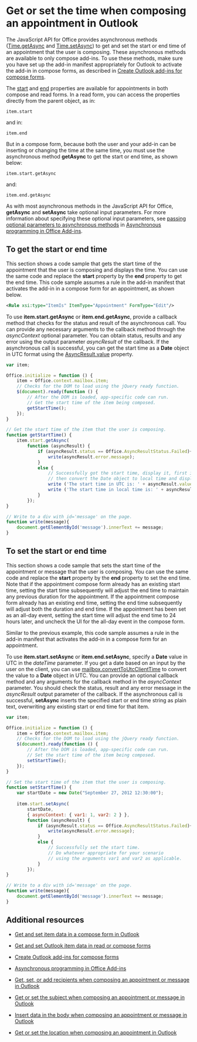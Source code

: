 
# Get or set the time when composing an appointment in Outlook

The JavaScript API for Office provides asynchronous methods ([Time.getAsync](../../reference/outlook/Time.md) and [Time.setAsync](../../reference/outlook/Time.md)) to get and set the start or end time of an appointment that the user is composing. These asynchronous methods are available to only compose add-ins. To use these methods, make sure you have set up the add-in manifest appropriately for Outlook to activate the add-in in compose forms, as described in [Create Outlook add-ins for compose forms](../outlook/compose-scenario.md).

The [start](../../reference/outlook/Office.context.mailbox.item.md) and [end](../../reference/outlook/Office.context.mailbox.item.md) properties are available for appointments in both compose and read forms. In a read form, you can access the properties directly from the parent object, as in:




```
item.start
```

and in:




```
item.end
```

But in a compose form, because both the user and your add-in can be inserting or changing the time at the same time, you must use the asynchronous method  **getAsync** to get the start or end time, as shown below:




```
item.start.getAsync
```

and:




```
item.end.getAsync
```

As with most asynchronous methods in the JavaScript API for Office,  **getAsync** and **setAsync** take optional input parameters. For more information about specifying these optional input parameters, see [passing optional parameters to asynchronous methods](../../docs/develop/asynchronous-programming-in-office-add-ins.md#passing-optional-parameters-inline) in [Asynchronous programming in Office Add-ins](../../docs/develop/asynchronous-programming-in-office-add-ins.md).


## To get the start or end time


This section shows a code sample that gets the start time of the appointment that the user is composing and displays the time. You can use the same code and replace the  **start** property by the **end** property to get the end time. This code sample assumes a rule in the add-in manifest that activates the add-in in a compose form for an appointment, as shown below.


```XML
<Rule xsi:type="ItemIs" ItemType="Appointment" FormType="Edit"/>

```

To use  **item.start.getAsync** or **item.end.getAsync**, provide a callback method that checks for the status and result of the asynchronous call. You can provide any necessary arguments to the callback method through the  _asyncContext_ optional parameter. You can obtain status, results and any error using the output parameter _asyncResult_ of the callback. If the asynchronous call is successful, you can get the start time as a **Date** object in UTC format using the [AsyncResult.value](../../reference/outlook/simple-types.md) property.




```js
var item;

Office.initialize = function () {
    item = Office.context.mailbox.item;
    // Checks for the DOM to load using the jQuery ready function.
    $(document).ready(function () {
        // After the DOM is loaded, app-specific code can run.
        // Get the start time of the item being composed.
        getStartTime();
    });
}

// Get the start time of the item that the user is composing.
function getStartTime() {
    item.start.getAsync(
        function (asyncResult) {
            if (asyncResult.status == Office.AsyncResultStatus.Failed){
                write(asyncResult.error.message);
            }
            else {
                // Successfully got the start time, display it, first in UTC and 
                // then convert the Date object to local time and display that.
                write ('The start time in UTC is: ' + asyncResult.value.toString());
                write ('The start time in local time is: ' + asyncResult.value.toLocaleString());
            }
        });
}

// Write to a div with id='message' on the page.
function write(message){
    document.getElementById('message').innerText += message; 
}
```


## To set the start or end time


This section shows a code sample that sets the start time of the appointment or message that the user is composing. You can use the same code and replace the  **start** property by the **end** property to set the end time. Note that if the appointment compose form already has an existing start time, setting the start time subsequently will adjust the end time to maintain any previous duration for the appointment. If the appointment compose form already has an existing end time, setting the end time subsequently will adjust both the duration and end time. If the appointment has been set as an all-day event, setting the start time will adjust the end time to 24 hours later, and uncheck the UI for the all-day event in the compose form.

Similar to the previous example, this code sample assumes a rule in the add-in manifest that activates the add-in in a compose form for an appointment.

To use  **item.start.setAsync** or **item.end.setAsync**, specify a  **Date** value in UTC in the _dateTime_ parameter. If you get a date based on an input by the user on the client, you can use [mailbox.convertToUtcClientTime](../../reference/outlook/Office.context.mailbox.md) to convert the value to a **Date** object in UTC. You can provide an optional callback method and any arguments for the callback method in the _asyncContext_ parameter. You should check the status, result and any error message in the _asyncResult_ output parameter of the callback. If the asynchronous call is successful, **setAsync** inserts the specified start or end time string as plain text, overwriting any existing start or end time for that item.




```js
var item;

Office.initialize = function () {
    item = Office.context.mailbox.item;
    // Checks for the DOM to load using the jQuery ready function.
    $(document).ready(function () {
        // After the DOM is loaded, app-specific code can run.
        // Set the start time of the item being composed.
        setStartTime();
    });
}

// Set the start time of the item that the user is composing.
function setStartTime() {
    var startDate = new Date("September 27, 2012 12:30:00");
    
    item.start.setAsync(
        startDate,
        { asyncContext: { var1: 1, var2: 2 } },
        function (asyncResult) {
            if (asyncResult.status == Office.AsyncResultStatus.Failed){
                write(asyncResult.error.message);
            }
            else {
                // Successfully set the start time.
                // Do whatever appropriate for your scenario
                // using the arguments var1 and var2 as applicable.
            }
        });
}

// Write to a div with id='message' on the page.
function write(message){
    document.getElementById('message').innerText += message; 
}
```


## Additional resources



- [Get and set item data in a compose form in Outlook](../outlook/get-and-set-item-data-in-a-compose-form.md)
    
- [Get and set Outlook item data in read or compose forms](../outlook/item-data.md)
    
- [Create Outlook add-ins for compose forms](../outlook/compose-scenario.md)
    
- [Asynchronous programming in Office Add-ins](../../docs/develop/asynchronous-programming-in-office-add-ins.md)
    
- [Get, set, or add recipients when composing an appointment or message in Outlook](../outlook/get-set-or-add-recipients.md)
    
- [Get or set the subject when composing an appointment or message in Outlook](../outlook/get-or-set-the-subject.md)
    
- [Insert data in the body when composing an appointment or message in Outlook](../outlook/insert-data-in-the-body.md)
    
- [Get or set the location when composing an appointment in Outlook](../outlook/get-or-set-the-location-of-an-appointment.md)
    
